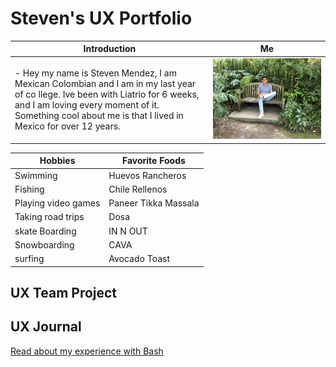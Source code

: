 #  Steven's UX Portfolio
 |Introduction |   Me
 | ----------- | ----------------
 | - Hey my name is Steven Mendez, I am Mexican Colombian and I am in my last year of co    llege. Ive been with Liatrio for 6 weeks, and I am loving every moment of it. Something     cool about me is that I lived in Mexico for over 12 years.    |   <img src="assets/steven.JPG" alt="drawing"/>|


| Hobbies     |  Favorite Foods
| ----------- | ----------------
| Swimming    |  Huevos Rancheros
| Fishing     | Chile Rellenos
| Playing video games | Paneer Tikka Massala
| Taking road trips |  Dosa
|skate Boarding | IN N OUT
|Snowboarding | CAVA
|surfing | Avocado Toast
## UX Team Project


## UX Journal

[Read about my experience with Bash](j01/)
